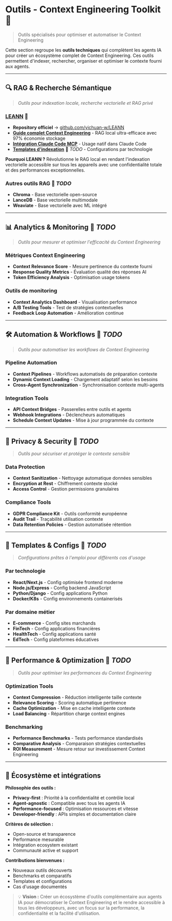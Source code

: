 # Outils - Context Engineering Toolkit 🧰

> Outils spécialisés pour optimiser et automatiser le Context Engineering

Cette section regroupe les **outils techniques** qui complètent les agents IA pour créer un écosystème complet de Context Engineering. Ces outils permettent d'indexer, rechercher, organiser et optimiser le contexte fourni aux agents.

---

## 🔍 RAG & Recherche Sémantique

> *Outils pour indexation locale, recherche vectorielle et RAG privé*

### [LEANN](rag/leann.md) 🧠
- **Repository officiel** → [github.com/yichuan-w/LEANN](https://github.com/yichuan-w/LEANN)
- **[Guide complet Context Engineering](rag/leann.md)** - RAG local ultra-efficace avec 97% économie stockage
- **[Intégration Claude Code MCP](rag/leann.md#intégration-claude-code-mcp)** - Usage natif dans Claude Code
- **[Templates d'indexation](rag/leann.md#templates-dindexation-ready-to-use)** 🚧 *TODO* - Configurations par technologie

**Pourquoi LEANN ?** Révolutionne le RAG local en rendant l'indexation vectorielle accessible sur tous les appareils avec une confidentialité totale et des performances exceptionnelles.

### Autres outils RAG 🚧 *TODO*
- **Chroma** - Base vectorielle open-source
- **LanceDB** - Base vectorielle multimodale  
- **Weaviate** - Base vectorielle avec ML intégré

---

## 📊 Analytics & Monitoring 🚧 *TODO*

> *Outils pour mesurer et optimiser l'efficacité du Context Engineering*

### Métriques Context Engineering
- **Context Relevance Score** - Mesure pertinence du contexte fourni
- **Response Quality Metrics** - Évaluation qualité des réponses AI
- **Token Efficiency Analysis** - Optimisation usage tokens

### Outils de monitoring
- **Context Analytics Dashboard** - Visualisation performance
- **A/B Testing Tools** - Test de stratégies contextuelles
- **Feedback Loop Automation** - Amélioration continue

---

## 🛠️ Automation & Workflows 🚧 *TODO*

> *Outils pour automatiser les workflows de Context Engineering*

### Pipeline Automation
- **Context Pipelines** - Workflows automatisés de préparation contexte
- **Dynamic Context Loading** - Chargement adaptatif selon les besoins  
- **Cross-Agent Synchronization** - Synchronisation contexte multi-agents

### Integration Tools
- **API Context Bridges** - Passerelles entre outils et agents
- **Webhook Integrations** - Déclencheurs automatiques
- **Schedule Context Updates** - Mise à jour programmée du contexte

---

## 🔐 Privacy & Security 🚧 *TODO*

> *Outils pour sécuriser et protéger le contexte sensible*

### Data Protection
- **Context Sanitization** - Nettoyage automatique données sensibles
- **Encryption at Rest** - Chiffrement contexte stocké
- **Access Control** - Gestion permissions granulaires

### Compliance Tools
- **GDPR Compliance Kit** - Outils conformité européenne
- **Audit Trail** - Traçabilité utilisation contexte
- **Data Retention Policies** - Gestion automatisée rétention

---

## 📁 Templates & Configs 🚧 *TODO*

> *Configurations prêtes à l'emploi pour différents cas d'usage*

### Par technologie
- **React/Next.js** - Config optimisée frontend moderne
- **Node.js/Express** - Config backend JavaScript
- **Python/Django** - Config applications Python
- **Docker/K8s** - Config environnements containerisés

### Par domaine métier
- **E-commerce** - Config sites marchands
- **FinTech** - Config applications financières
- **HealthTech** - Config applications santé
- **EdTech** - Config plateformes éducatives

---

## 🚀 Performance & Optimization 🚧 *TODO*

> *Outils pour optimiser les performances du Context Engineering*

### Optimization Tools
- **Context Compression** - Réduction intelligente taille contexte
- **Relevance Scoring** - Scoring automatique pertinence  
- **Cache Optimization** - Mise en cache intelligente contexte
- **Load Balancing** - Répartition charge context engines

### Benchmarking
- **Performance Benchmarks** - Tests performance standardisés
- **Comparative Analysis** - Comparaison stratégies contextuelles
- **ROI Measurement** - Mesure retour sur investissement Context Engineering

---

## 🔗 Écosystème et intégrations

**Philosophie des outils :**
- **Privacy-first** : Priorité à la confidentialité et contrôle local
- **Agent-agnostic** : Compatible avec tous les agents IA  
- **Performance-focused** : Optimisation ressources et vitesse
- **Developer-friendly** : APIs simples et documentation claire

**Critères de sélection :**
- Open-source et transparence
- Performance mesurable
- Intégration ecosystem existant
- Communauté active et support

**Contributions bienvenues :**
- Nouveaux outils découverts
- Benchmarks et comparatifs
- Templates et configurations
- Cas d'usage documentés

> 💡 **Vision :** Créer un écosystème d'outils complémentaire aux agents IA pour démocratiser le Context Engineering et le rendre accessible à tous les développeurs, avec un focus sur la performance, la confidentialité et la facilité d'utilisation.
